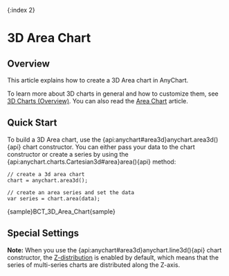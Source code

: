 {:index 2}
# 3D Area Chart

## Overview

This article explains how to create a 3D Area chart in AnyChart.

To learn more about 3D charts in general and how to customize them, see [3D Charts (Overview)](Overview). You can also read the [Area Chart](../Area_Chart) article.

## Quick Start

To build a 3D Area chart, use the {api:anychart#area3d}anychart.area3d(){api} chart constructor. You can either pass your data to the chart constructor or create a series by using the {api:anychart.charts.Cartesian3d#area}area(){api} method:

```
// create a 3d area chart
chart = anychart.area3d();

// create an area series and set the data
var series = chart.area(data);
```

{sample}BCT\_3D\_Area\_Chart{sample}

## Special Settings

**Note:** When you use the {api:anychart#area3d}anychart.line3d(){api} chart constructor, the [Z-distribution](Overview#z-distribution) is enabled by default, which means that the series of multi-series charts are distributed along the Z-axis.